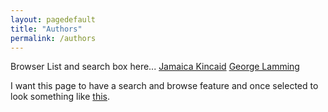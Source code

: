 ```yaml
---
layout: pagedefault
title: "Authors"
permalink: /authors
---
```


Browser List and search box here...
[Jamaica Kincaid](/kincaid)
[George Lamming](/lamming)


I want this page to have a search and browse feature and once selected to look something like [this](http://mapping-marronage.rll.lsa.umich.edu/flight).
